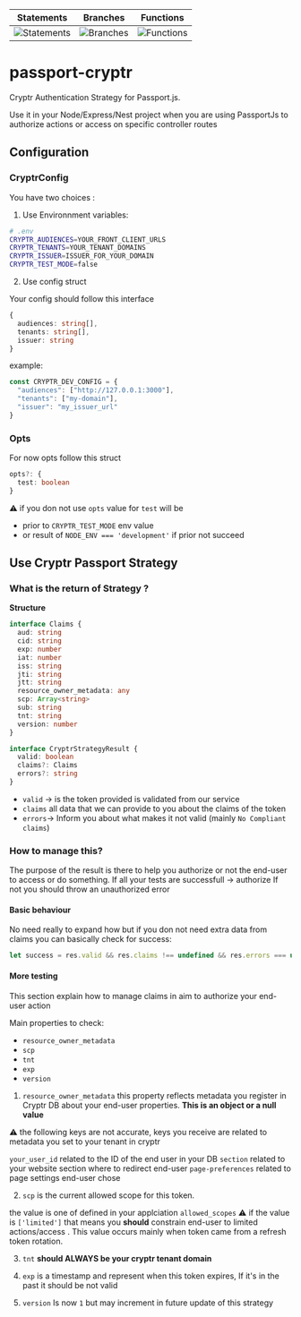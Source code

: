 | Statements                | Branches                | Functions                |
| ------------------------- | ----------------------- | ------------------------ |
| ![Statements](https://img.shields.io/badge/statements-Unknown%25-brightgreen.svg?style=flat) | ![Branches](https://img.shields.io/badge/branches-Unknown%25-brightgreen.svg?style=flat) | ![Functions](https://img.shields.io/badge/functions-Unknown%25-brightgreen.svg?style=flat) |


# passport-cryptr

Cryptr Authentication Strategy for Passport.js.

Use it in your Node/Express/Nest project when you are using PassportJs to authorize actions or access on specific controller routes

## Configuration

### CryptrConfig

You have two choices :

1. Use Environnment variables:

  ```bash
  # .env
  CRYPTR_AUDIENCES=YOUR_FRONT_CLIENT_URLS
  CRYPTR_TENANTS=YOUR_TENANT_DOMAINS
  CRYPTR_ISSUER=ISSUER_FOR_YOUR_DOMAIN
  CRYPTR_TEST_MODE=false
  ```

2. Use config struct

Your config should follow this interface

```typescript
{
  audiences: string[],
  tenants: string[],
  issuer: string
}
```

example:

```typescript
const CRYPTR_DEV_CONFIG = {
  "audiences": ["http://127.0.0.1:3000"],
  "tenants": ["my-domain"],
  "issuer": "my_issuer_url"
}
```

### Opts

For now opts follow this struct

```typescript
opts?: {
  test: boolean
}
```

:warning: if you don not use `opts` value for `test` will be

- prior to `CRYPTR_TEST_MODE` env value
- or result of `NODE_ENV === 'development'` if prior not succeed

## Use Cryptr Passport Strategy

### What is the return of Strategy ?

**Structure**

```typescript
interface Claims {
  aud: string
  cid: string
  exp: number
  iat: number
  iss: string
  jti: string
  jtt: string
  resource_owner_metadata: any
  scp: Array<string>
  sub: string
  tnt: string
  version: number
}

interface CryptrStrategyResult {
  valid: boolean
  claims?: Claims
  errors?: string
}
```

- `valid` -> is the token provided is validated from our service
- `claims` all data that we can provide to you about the claims of the token
- `errors`-> Inform you about what makes it not valid (mainly `No Compliant claims`)

### How to manage this?

The purpose of the result is there to help you authorize or not the end-user to access or do something.
If all your tests are successfull -> authorize
If not you should throw an unauthorized error

#### Basic behaviour

No need really to expand how but if you don not need extra data from claims you can basically check for success:

```js
let success = res.valid && res.claims !== undefined && res.errors === undefined
```

#### More testing

This section explain how to manage claims in aim to authorize your end-user action

Main properties to check:

- `resource_owner_metadata`
- `scp`
- `tnt`
- `exp`
- `version`

1. `resource_owner_metadata` this property reflects metadata you register in Cryptr DB about your end-user properties. **This is an object or a null value**

  :warning: the following keys are not accurate, keys you receive are related to metadata you set to your tenant in cryptr

  `your_user_id` related to the ID of the end user in your DB
  `section` related to your website section where to redirect end-user
  `page-preferences` related to page settings end-user chose

2. `scp` is the current allowed scope for this token.
  
  the value is one of defined in your applciation `allowed_scopes`
  :warning: if the value is `['limited']` that means you **should** constrain end-user to limited actions/access . This value occurs mainly when token came from a refresh token rotation.

3. `tnt` **should ALWAYS be your cryptr tenant domain**

4. `exp` is a timestamp and represent when this token expires, If it's in the past it should be not valid

5. `version` Is now `1` but may increment in future update of this strategy